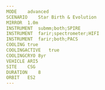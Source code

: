 ```yaml
---
MODE	advanced
SCENARIO	Star Birth & Evolution
MIRROR	1.0m
INSTRUMENT	submm;both;SPIRE
INSTRUMENT	farir;spectrometer;HIFI
INSTRUMENT	farir;both;PACS
COOLING	true
COOLINGACTIVE	true
COOLINGCRYO	8yr
VEHICLE	ARI5
SITE	CSG
DURATION	8
ORBIT	ES2
---
```


